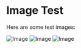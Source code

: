 # Image Test

Here are some test images:

![Image](images/ai.jpeg)
![Image](gamer.jpeg)
![Image](homelab.jpeg)